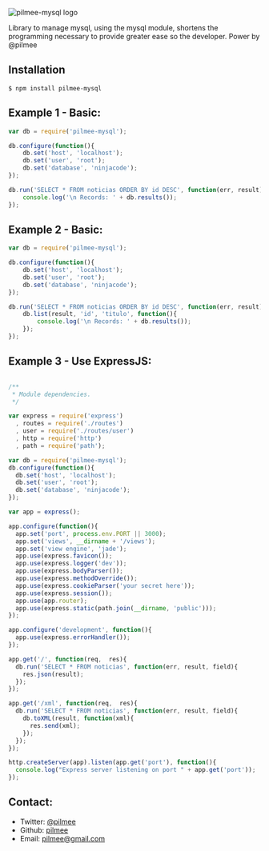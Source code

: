 ![pilmee-mysql logo](http://eticagnu.org/wp-content/uploads/2013/05/pilmee-mysql.png)

  Library to manage mysql, using the mysql module, shortens the programming necessary to provide greater ease so the developer. 
  Power by @pilmee
  
## Installation

    $ npm install pilmee-mysql
  
## Example 1 - Basic:

```js
var db = require('pilmee-mysql');

db.configure(function(){
	db.set('host', 'localhost');
	db.set('user', 'root');
	db.set('database', 'ninjacode');
});

db.run('SELECT * FROM noticias ORDER BY id DESC', function(err, result){
 	console.log('\n Records: ' + db.results());
});
```

## Example 2 - Basic:

```js
var db = require('pilmee-mysql');

db.configure(function(){
	db.set('host', 'localhost');
	db.set('user', 'root');
	db.set('database', 'ninjacode');
});

db.run('SELECT * FROM noticias ORDER BY id DESC', function(err, result){
 	db.list(result, 'id', 'titulo', function(){
 		console.log('\n Records: ' + db.results());
 	});
});
```

## Example 3 - Use ExpressJS:

```js

/**
 * Module dependencies.
 */

var express = require('express')
  , routes = require('./routes')
  , user = require('./routes/user')
  , http = require('http')
  , path = require('path');

var db = require('pilmee-mysql');
db.configure(function(){
  db.set('host', 'localhost');
  db.set('user', 'root');
  db.set('database', 'ninjacode');
});

var app = express();

app.configure(function(){
  app.set('port', process.env.PORT || 3000);
  app.set('views', __dirname + '/views');
  app.set('view engine', 'jade');
  app.use(express.favicon());
  app.use(express.logger('dev'));
  app.use(express.bodyParser());
  app.use(express.methodOverride());
  app.use(express.cookieParser('your secret here'));
  app.use(express.session());
  app.use(app.router);
  app.use(express.static(path.join(__dirname, 'public')));
});

app.configure('development', function(){
  app.use(express.errorHandler());
});

app.get('/', function(req,  res){
  db.run('SELECT * FROM noticias', function(err, result, field){
    res.json(result);
  });
});

app.get('/xml', function(req,  res){
  db.run('SELECT * FROM noticias', function(err, result, field){
    db.toXML(result, function(xml){
      res.send(xml);
    });
  });
});

http.createServer(app).listen(app.get('port'), function(){
  console.log("Express server listening on port " + app.get('port'));
});
```

## Contact:

  * Twitter: [@pilmee](http://twitter.com/pilmee)
  * Github: [pilmee](http://github.com/pilmee)
  * Email: pilmee@gmail.com
	
